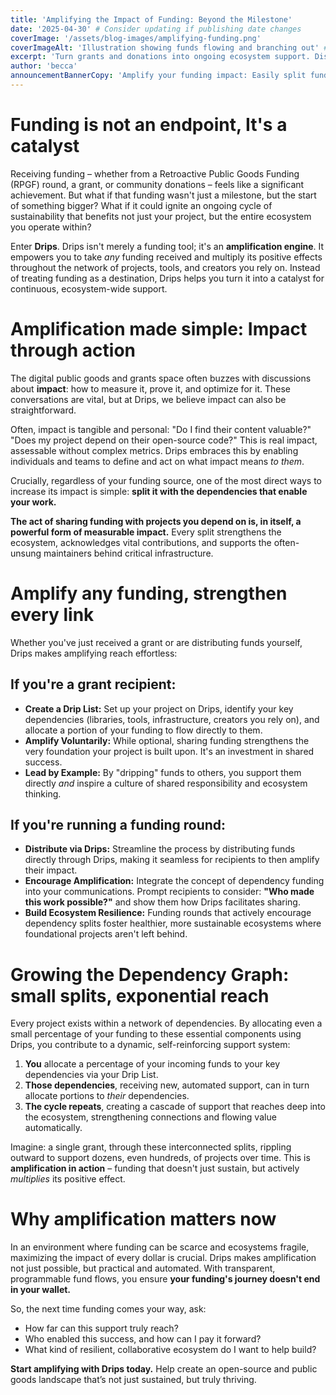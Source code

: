 ```yaml
---
title: 'Amplifying the Impact of Funding: Beyond the Milestone'
date: '2025-04-30' # Consider updating if publishing date changes
coverImage: '/assets/blog-images/amplifying-funding.png'
coverImageAlt: 'Illustration showing funds flowing and branching out' # Slightly more descriptive alt text
excerpt: 'Turn grants and donations into ongoing ecosystem support. Discover how Drips helps you amplify funding impact by easily sharing with the dependencies that make your work possible, creating a virtuous cycle of sustainability.'
author: 'becca'
announcementBannerCopy: 'Amplify your funding impact: Easily split funds with your dependencies using Drips'
---
```


# Funding is not an endpoint, It's a catalyst

Receiving funding – whether from a Retroactive Public Goods Funding (RPGF) round, a grant, or community donations – feels like a significant achievement. But what if that funding wasn't just a milestone, but the start of something bigger? What if it could ignite an ongoing cycle of sustainability that benefits not just your project, but the entire ecosystem you operate within?

Enter **Drips**. Drips isn't merely a funding tool; it's an **amplification engine**. It empowers you to take _any_ funding received and multiply its positive effects throughout the network of projects, tools, and creators you rely on. Instead of treating funding as a destination, Drips helps you turn it into a catalyst for continuous, ecosystem-wide support.

# Amplification made simple: Impact through action

The digital public goods and grants space often buzzes with discussions about **impact**: how to measure it, prove it, and optimize for it. These conversations are vital, but at Drips, we believe impact can also be straightforward.

Often, impact is tangible and personal: "Do I find their content valuable?" "Does my project depend on their open-source code?" This is real impact, assessable without complex metrics. Drips embraces this by enabling individuals and teams to define and act on what impact means _to them_.

Crucially, regardless of your funding source, one of the most direct ways to increase its impact is simple: **split it with the dependencies that enable your work.**

**The act of sharing funding with projects you depend on is, in itself, a powerful form of measurable impact.** Every split strengthens the ecosystem, acknowledges vital contributions, and supports the often-unsung maintainers behind critical infrastructure.

# Amplify any funding, strengthen every link

Whether you've just received a grant or are distributing funds yourself, Drips makes amplifying reach effortless:

## If you're a grant recipient:

- **Create a Drip List:** Set up your project on Drips, identify your key dependencies (libraries, tools, infrastructure, creators you rely on), and allocate a portion of your funding to flow directly to them.
- **Amplify Voluntarily:** While optional, sharing funding strengthens the very foundation your project is built upon. It's an investment in shared success.
- **Lead by Example:** By "dripping" funds to others, you support them directly _and_ inspire a culture of shared responsibility and ecosystem thinking.

## If you're running a funding round:

- **Distribute via Drips:** Streamline the process by distributing funds directly through Drips, making it seamless for recipients to then amplify their impact.
- **Encourage Amplification:** Integrate the concept of dependency funding into your communications. Prompt recipients to consider: **"Who made this work possible?"** and show them how Drips facilitates sharing.
- **Build Ecosystem Resilience:** Funding rounds that actively encourage dependency splits foster healthier, more sustainable ecosystems where foundational projects aren't left behind.

# Growing the Dependency Graph: small splits, exponential reach

Every project exists within a network of dependencies. By allocating even a small percentage of your funding to these essential components using Drips, you contribute to a dynamic, self-reinforcing support system:

1.  **You** allocate a percentage of your incoming funds to your key dependencies via your Drip List.
2.  **Those dependencies**, receiving new, automated support, can in turn allocate portions to _their_ dependencies.
3.  **The cycle repeats**, creating a cascade of support that reaches deep into the ecosystem, strengthening connections and flowing value automatically.

Imagine: a single grant, through these interconnected splits, rippling outward to support dozens, even hundreds, of projects over time. This is **amplification in action** – funding that doesn't just sustain, but actively _multiplies_ its positive effect.

# Why amplification matters now

In an environment where funding can be scarce and ecosystems fragile, maximizing the impact of every dollar is crucial. Drips makes amplification not just possible, but practical and automated. With transparent, programmable fund flows, you ensure **your funding's journey doesn't end in your wallet.**

So, the next time funding comes your way, ask:

- How far can this support truly reach?
- Who enabled this success, and how can I pay it forward?
- What kind of resilient, collaborative ecosystem do I want to help build?

**Start amplifying with Drips today.** Help create an open-source and public goods landscape that’s not just sustained, but truly thriving.
